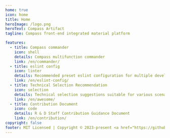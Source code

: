 ```yaml
---
home: true
icon: home
title: Home
heroImage: /logo.png
heroText: Compass Artifact
tagline: Compass front-end integrated material platform

features:
  - title: Compass commander
    icon: shell
    details: Compass multifunction commander
    link: /en/commander/
  - title: eslint config
    icon: linter
    details: Recommended preset eslint configuration for multiple development environments
    link: /en/eslint-config/
  - title: Technical Selection Recommendation
    icon: selection
    details: Technical selection suggestions suitable for various scenarios
    link: /en/awesome/
  - title: Contribution Document
    icon: code
    details: R & D Staff Contribution Guidance Document
    link: /en/contribution/
copyright: false
footer: MIT Licensed | Copyright © 2023-present <a href="https://github.com/Aiden-FE" target="_blank">Aiden</a>
---
```

